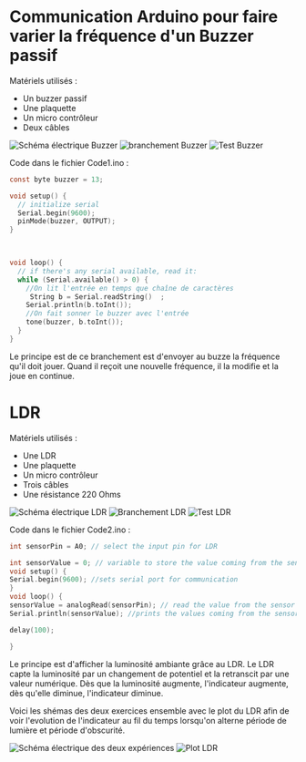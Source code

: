 # Communication Arduino pour faire varier la fréquence d'un Buzzer passif


Matériels utilisés : 
- Un buzzer passif
- Une plaquette
- Un micro contrôleur
- Deux câbles

<img src="./img/schema2_2.png" alt="Schéma électrique Buzzer"/>
<img src="./img/branchement2_2.jpg" alt="branchement Buzzer"/>
<img src="./img/variationFrequence2_2.png" alt="Test Buzzer"/>


Code dans le fichier Code1.ino :
```C
const byte buzzer = 13;

void setup() {
  // initialize serial
  Serial.begin(9600);
  pinMode(buzzer, OUTPUT); 
}

    

void loop() {
  // if there's any serial available, read it:
  while (Serial.available() > 0) {
    //On lit l'entrée en temps que chaîne de caractères
     String b = Serial.readString()  ;
    Serial.println(b.toInt());
    //On fait sonner le buzzer avec l'entrée
    tone(buzzer, b.toInt());    
  }
}
```

Le principe est de ce branchement est d'envoyer au buzze la fréquence qu'il doit jouer. Quand il reçoit une nouvelle fréquence, il la modifie et la joue en continue.

# LDR



Matériels utilisés : 
- Une LDR
- Une plaquette
- Un micro contrôleur
- Trois câbles
- Une résistance 220 Ohms


<img src="./img/schemaLDR.png" alt="Schéma électrique LDR"/>
<img src="./img/branchementLDR.jpg" alt="Branchement LDR"/>
<img src="./img/TestLDR.png" alt="Test LDR"/>

Code dans le fichier Code2.ino : 

```C
int sensorPin = A0; // select the input pin for LDR

int sensorValue = 0; // variable to store the value coming from the sensor
void setup() {
Serial.begin(9600); //sets serial port for communication
}
void loop() {
sensorValue = analogRead(sensorPin); // read the value from the sensor
Serial.println(sensorValue); //prints the values coming from the sensor on the screen

delay(100);

}
```

Le principe est d'afficher la luminosité ambiante grâce au LDR. Le LDR capte la luminosité par un changement de potentiel et la retranscit par une valeur numérique. Dès que la luminosité augmente, l'indicateur augmente, dès qu'elle diminue, l'indicateur diminue.

Voici les shémas des deux exercices ensemble avec le plot du LDR afin de voir l'evolution de l'indicateur au fil du temps lorsqu'on alterne période de lumière et période d'obscurité.

<img src="./sketch.png" alt="Schéma électrique des deux expériences"/>
<img src="./plot.png" alt="Plot LDR"/>


